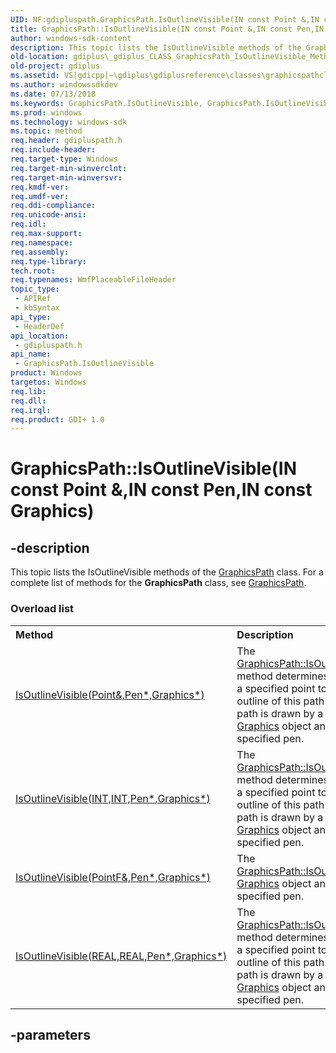 ```yaml
---
UID: NF:gdipluspath.GraphicsPath.IsOutlineVisible(IN const Point &,IN const Pen,IN const Graphics)
title: GraphicsPath::IsOutlineVisible(IN const Point &,IN const Pen,IN const Graphics)
author: windows-sdk-content
description: This topic lists the IsOutlineVisible methods of the GraphicsPath class. For a complete list of methods for the GraphicsPath class, see GraphicsPath.
old-location: gdiplus\_gdiplus_CLASS_GraphicsPath_IsOutlineVisible_Methods.htm
old-project: gdiplus
ms.assetid: VS|gdicpp|~\gdiplus\gdiplusreference\classes\graphicspathclass\graphicspathmethods\graphicspathisoutlinevisiblemethods.htm
ms.author: windowssdkdev
ms.date: 07/13/2018
ms.keywords: GraphicsPath.IsOutlineVisible, GraphicsPath.IsOutlineVisible(IN const Point &,IN const Pen,IN const Graphics), GraphicsPath::IsOutlineVisible, GraphicsPath::IsOutlineVisible(IN const Point &,IN const Pen,IN const Graphics), IsOutlineVisible, IsOutlineVisible methods [GDI+], _gdiplus_CLASS_GraphicsPath_IsOutlineVisible_Methods, gdiplus._gdiplus_CLASS_GraphicsPath_IsOutlineVisible_Methods, gdipluspath/IsOutlineVisible
ms.prod: windows
ms.technology: windows-sdk
ms.topic: method
req.header: gdipluspath.h
req.include-header: 
req.target-type: Windows
req.target-min-winverclnt: 
req.target-min-winversvr: 
req.kmdf-ver: 
req.umdf-ver: 
req.ddi-compliance: 
req.unicode-ansi: 
req.idl: 
req.max-support: 
req.namespace: 
req.assembly: 
req.type-library: 
tech.root: 
req.typenames: WmfPlaceableFileHeader
topic_type:
 - APIRef
 - kbSyntax
api_type:
 - HeaderDef
api_location:
 - gdipluspath.h
api_name:
 - GraphicsPath.IsOutlineVisible
product: Windows
targetos: Windows
req.lib: 
req.dll: 
req.irql: 
req.product: GDI+ 1.0
---
```


# GraphicsPath::IsOutlineVisible(IN const Point &,IN const Pen,IN const Graphics)


## -description


<span>This topic lists the 
IsOutlineVisible methods of the 
<a href="https://msdn.microsoft.com/1072a5cc-4e82-41f4-aaad-5f90eb2cfa22">GraphicsPath</a> class. For a complete list of methods for the 
<b>GraphicsPath</b> class, see 
<a href="https://msdn.microsoft.com/1072a5cc-4e82-41f4-aaad-5f90eb2cfa22">GraphicsPath</a>. 


</span><h3>Overload list</h3><table>
<tr>
<th align="left" width="37%">Method</th>
<th align="left" width="63%">Description</th>
</tr>
<tr>
<td align="left" width="37%">
<a href="https://msdn.microsoft.com/12e4b6d6-b6b0-4ac8-97d3-3c849f9cca7d">IsOutlineVisible(Point&,Pen*,Graphics*)</a>
</td>
<td align="left" width="63%">
The <a href="https://msdn.microsoft.com/12e4b6d6-b6b0-4ac8-97d3-3c849f9cca7d">GraphicsPath::IsOutlineVisible</a> method determines whether a specified point touches the outline of this path when the path is drawn by a specified <a href="https://msdn.microsoft.com/library/windows/hardware/mt131452">Graphics</a>
 object and a specified pen.

</td>
</tr>
<tr>
<td align="left" width="37%">
<a href="https://msdn.microsoft.com/2fb44d65-e98e-4acb-a31d-dd9909ff21d8">IsOutlineVisible(INT,INT,Pen*,Graphics*)</a>
</td>
<td align="left" width="63%">
The <a href="https://msdn.microsoft.com/2fb44d65-e98e-4acb-a31d-dd9909ff21d8">GraphicsPath::IsOutlineVisible</a> method determines whether a specified point touches the outline of this path when the path is drawn by a specified <a href="https://msdn.microsoft.com/library/windows/hardware/mt131452">Graphics</a> object and a specified pen.

</td>
</tr>
<tr>
<td align="left" width="37%">
<a href="https://msdn.microsoft.com/f80b0cd2-0c6c-4fa9-9567-5383750689e8">IsOutlineVisible(PointF&,Pen*,Graphics*)</a>
</td>
<td align="left" width="63%">
The <a href="https://msdn.microsoft.com/f80b0cd2-0c6c-4fa9-9567-5383750689e8">GraphicsPath::IsOutlineVisible</a>
<a href="https://msdn.microsoft.com/library/windows/hardware/mt131452">Graphics</a>
 object and a specified pen.

</td>
</tr>
<tr>
<td align="left" width="37%">
<a href="https://msdn.microsoft.com/8faf1ae5-68e9-4419-9f87-7fdb89ecfae4">IsOutlineVisible(REAL,REAL,Pen*,Graphics*)</a>
</td>
<td align="left" width="63%">
The <a href="https://msdn.microsoft.com/8faf1ae5-68e9-4419-9f87-7fdb89ecfae4">GraphicsPath::IsOutlineVisible</a> method determines whether a specified point touches the outline of this path when the path is drawn by a specified <a href="https://msdn.microsoft.com/library/windows/hardware/mt131452">Graphics</a> object and a specified pen.

</td>
</tr>
</table>

## -parameters

